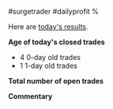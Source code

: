 #surgetrader #dailyprofit %

Here are [today's results]().


**Age of today's closed trades**

* 4 0-day old trades
* 1 1-day old trades


**Total number of open trades**



**Commentary**
